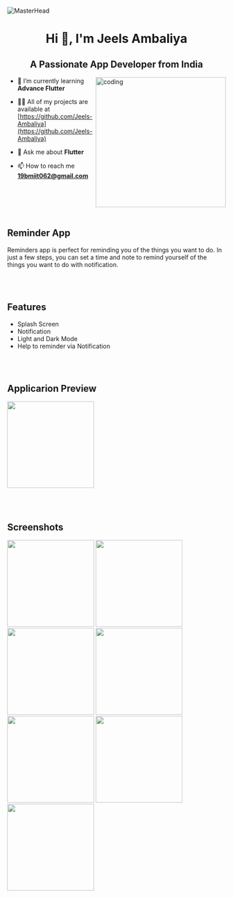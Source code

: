 ![MasterHead](https://cdn.go2topit.com/assets/img/service-details/17_Mobile%20App%20Development.gif)
<h1 align="center">Hi 👋, I'm Jeels Ambaliya</h1>
<h2 align="center">A Passionate App Developer from India</h2>
<img align="right" alt="coding" width="300" src="https://media2.giphy.com/media/qgQUggAC3Pfv687qPC/giphy.gif">

- 🌱 I’m currently learning **Advance Flutter**

- 👨‍💻 All of my projects are available at [https://github.com/Jeels-Ambaliya](https://github.com/Jeels-Ambaliya)

- 💬 Ask me about **Flutter**

- 📫 How to reach me **19bmiit062@gmail.com**

<br /><br /><br /><br />

## Reminder App

Reminders app is perfect for reminding you of the things you want to do. In just a few steps, you can set a time and note to remind yourself of the things you want to do with notification.

<br /><br />


## Features

- Splash Screen
- Notification
- Light and Dark Mode
- Help to reminder via Notification

<br /><br />


## Applicarion Preview
 
<img src = "https://github.com/Jeels-Ambaliya/reminder_App_flutter/assets/123535768/6b9a3cf0-c8a6-4197-b44c-85e90b7c09f0" width = "200px">

<br /><br />


## Screenshots

<img src = "https://github.com/Jeels-Ambaliya/reminder_App_flutter/assets/123535768/77354db2-2607-49ed-8223-14a8f4590555" width = "200px"> 
<img src = "https://github.com/Jeels-Ambaliya/reminder_App_flutter/assets/123535768/83a7af2f-1036-4b84-8bc2-85680d39697a" width = "200px"> 
<img src = "https://github.com/Jeels-Ambaliya/reminder_App_flutter/assets/123535768/8c085d8c-c9da-4601-8f04-2c4aab88206a" width = "200px"> 
<img src = "https://github.com/Jeels-Ambaliya/reminder_App_flutter/assets/123535768/13a5d4c9-7a43-46ae-a226-5e49594930a9" width = "200px"> 
<img src = "https://github.com/Jeels-Ambaliya/reminder_App_flutter/assets/123535768/04be7b21-af69-435d-99e4-6c3d17367bac" width = "200px"> 
<img src = "https://github.com/Jeels-Ambaliya/reminder_App_flutter/assets/123535768/e2ce74d8-f852-4e96-94c6-b59be934099c" width = "200px"> 
<img src = "https://github.com/Jeels-Ambaliya/reminder_App_flutter/assets/123535768/ee13b550-e8b9-4506-85b3-be47aad1cd6b" width = "200px"> 



